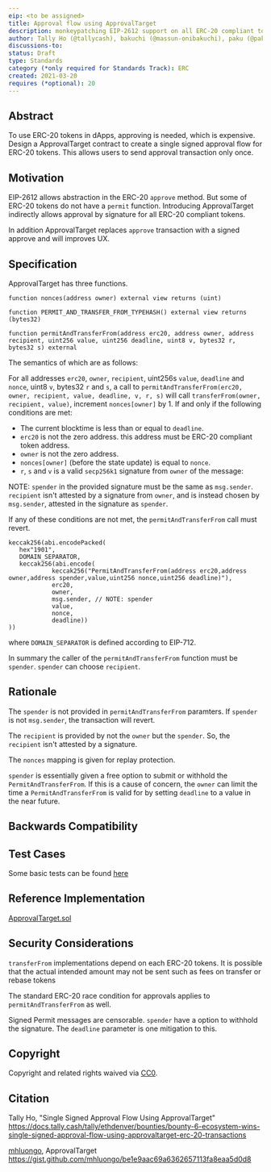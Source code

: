 ```yaml
---
eip: <to be assigned>
title: Approval flow using ApprovalTarget 
description: monkeypatching EIP-2612 support on all ERC-20 compliant tokens.
author: Tally Ho (@tallycash), bakuchi (@massun-onibakuchi), paku (@paku-paku-pakuchi)
discussions-to: 
status: Draft
type: Standards 
category (*only required for Standards Track): ERC
created: 2021-03-20
requires (*optional): 20
---
```


## Abstract

To use ERC-20 tokens in dApps, approving is needed, which is expensive.
Design a ApprovalTarget contract to create a single signed approval flow for ERC-20 tokens. This allows users to send approval transaction only once.

## Motivation

EIP-2612 allows abstraction in the ERC-20 `approve` method. But some of ERC-20 tokens do not have a `permit` function. Introducing ApprovalTarget indirectly allows approval by signature for all ERC-20 compliant tokens.

In addition ApprovalTarget replaces `approve` transaction with a signed approve and will improves UX.

## Specification

ApprovalTarget has three functions.

```solidity
function nonces(address owner) external view returns (uint)

function PERMIT_AND_TRANSFER_FROM_TYPEHASH() external view returns (bytes32)

function permitAndTransferFrom(address erc20, address owner, address recipient, uint256 value, uint256 deadline, uint8 v, bytes32 r, bytes32 s) external
```

The semantics of which are as follows:

For all addresses `erc20`, `owner`, `recipient`, uint256s `value`, `deadline` and `nonce`, uint8 `v`, bytes32 `r` and `s`, a call to `permitAndTransferFrom(erc20, owner, recipient, value, deadline, v, r, s)` will call `transferFrom(owner, recipient, value)`, increment `nonces[owner]` by 1. If and only if the following conditions are met:

 - The current blocktime is less than or equal to `deadline`.
 - `erc20` is not the zero address. this address must be ERC-20 compliant token address.
 - `owner` is not the zero address.
 - `nonces[owner]` (before the state update) is equal to `nonce`.
 - `r`, `s` and `v` is a valid `secp256k1` signature from `owner` of the message:

NOTE: `spender` in the provided signature must be the same as `msg.sender`. `recipient` isn't attested by a signature from `owner`, and is instead chosen by `msg.sender`, attested in the signature as `spender`.

If any of these conditions are not met, the `permitAndTransferFrom` call must revert.

```solidity
keccak256(abi.encodePacked(
   hex"1901",
   DOMAIN_SEPARATOR,
   keccak256(abi.encode(
            keccak256("PermitAndTransferFrom(address erc20,address owner,address spender,value,uint256 nonce,uint256 deadline)"),
            erc20,
            owner,
            msg.sender, // NOTE: spender
            value,
            nonce,
            deadline))
))
```

where `DOMAIN_SEPARATOR` is defined according to EIP-712.

In summary the caller of the `permitAndTransferFrom` function must be `spender`. `spender` can choose `recipient`.

## Rationale

The `spender` is not provided in `permitAndTransferFrom` paramters. If `spender` is not `msg.sender`, the transaction will revert.

The `recipient` is provided by not the `owner` but the `spender`. So, the `recipient` isn't attested by a signature.

The `nonces` mapping is given for replay protection.

`spender` is essentially given a free option to submit or withhold the `PermitAndTransferFrom`. If this is a cause of concern, the `owner` can limit the time a `PermitAndTransferFrom` is valid for by setting `deadline` to a value in the near future.

## Backwards Compatibility

## Test Cases

Some basic tests can be found [here](https://github.com/massun-onibakuchi/approval-target/tree/main/test/ApprovalTarget.test.ts)

## Reference Implementation

[ApprovalTarget.sol](https://github.com/massun-onibakuchi/approval-target/ApprovalTarget.sol)

## Security Considerations

`transferFrom` implementations depend on each ERC-20 tokens. It is possible that the actual intended amount may not be sent such as fees on transfer or rebase tokens

The standard ERC-20 race condition for approvals applies to `permitAndTransferFrom` as well.

Signed Permit messages are censorable. `spender` have a option to withhold the signature. The `deadline` parameter is one mitigation to this.

## Copyright

Copyright and related rights waived via [CC0](https://creativecommons.org/publicdomain/zero/1.0/).

## Citation

Tally Ho, "Single Signed Approval Flow Using ApprovalTarget" https://docs.tally.cash/tally/ethdenver/bounties/bounty-6-ecosystem-wins-single-signed-approval-flow-using-approvaltarget-erc-20-transactions

[mhluongo](https://github.com/mhluongo), ApprovalTarget https://gist.github.com/mhluongo/be1e9aac69a6362657113fa8eaa5d0d8

